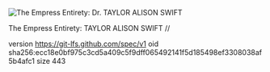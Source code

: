![The Empress Entirety: Dr. TAYLOR ALISON SWIFT](https://media.githubusercontent.com/media/FLOWEReconomics/american-py/main/%2B1%20SYNCHRO_/Unpaid%20Photographs/%2B0%20GOP%20Empress%20FIELD%20MARSHAL%2023%20Star%20TAYLOR%20ALISON%20SWIFT%20of%20the%20GOLD%20Tresses.jpg)

The Empress Entirety: TAYLOR ALISON SWIFT //

version https://git-lfs.github.com/spec/v1
oid sha256:ecc18e0bf975c3cd5a409c5f9dff065492141f5d185498ef3308038af5b4afc1
size 443
